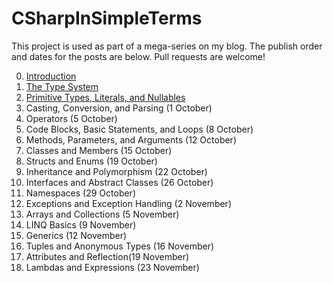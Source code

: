 # CSharpInSimpleTerms
This project is used as part of a mega-series on my blog. The publish order and dates for the posts are below. Pull requests are welcome!

0. [Introduction](https://exceptionnotfound.net/introducing-csharp-in-simple-terms/)
1. [The Type System](https://exceptionnotfound.net/csharp-in-simple-terms-1-the-type-system/)
2. [Primitive Types, Literals, and Nullables](https://exceptionnotfound.net/csharp-in-simple-terms-2-primitive-types-literals-and-nullables/)
3. Casting, Conversion, and Parsing (1 October)
4. Operators (5 October)
5. Code Blocks, Basic Statements, and Loops (8 October)
6. Methods, Parameters, and Arguments (12 October)
7. Classes and Members (15 October)
8. Structs and Enums (19 October)
9. Inheritance and Polymorphism (22 October)
10. Interfaces and Abstract Classes (26 October)
11. Namespaces (29 October)
12. Exceptions and Exception Handling (2 November)
13. Arrays and Collections (5 November)
14. LINQ Basics (9 November)
15. Generics (12 November)
16. Tuples and Anonymous Types (16 November)
17. Attributes and Reflection(19 November)
18. Lambdas and Expressions (23 November)
